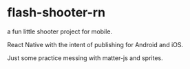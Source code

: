 # flash-shooter-rn
a fun little shooter project for mobile.

React Native with the intent of publishing for Android and iOS.

Just some practice messing with matter-js and sprites.
